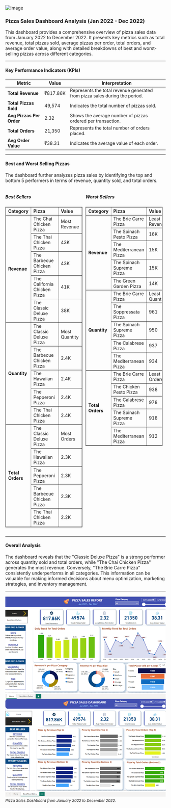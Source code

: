 ![image](https://github.com/user-attachments/assets/44d90e2b-2061-4d69-8dbd-bef37ed8ee51)

<h3>Pizza Sales Dashboard Analysis (Jan 2022 - Dec 2022)</h3>

<p>This dashboard provides a comprehensive overview of pizza sales data from January 2022 to December 2022. It presents key metrics such as total revenue, total pizzas sold, average pizzas per order, total orders, and average order value, along with detailed breakdowns of best and worst-selling pizzas across different categories.</p>

<hr>

<h4>Key Performance Indicators (KPIs)</h4>

<table>
  <thead>
    <tr>
      <th>Metric</th>
      <th>Value</th>
      <th>Interpretation</th>
    </tr>
  </thead>
  <tbody>
    <tr>
      <td><b>Total Revenue</b></td>
      <td>₹817.86K</td>
      <td>Represents the total revenue generated from pizza sales during the period.</td>
    </tr>
    <tr>
      <td><b>Total Pizzas Sold</b></td>
      <td>49,574</td>
      <td>Indicates the total number of pizzas sold.</td>
    </tr>
    <tr>
      <td><b>Avg Pizzas Per Order</b></td>
      <td>2.32</td>
      <td>Shows the average number of pizzas ordered per transaction.</td>
    </tr>
    <tr>
      <td><b>Total Orders</b></td>
      <td>21,350</td>
      <td>Represents the total number of orders placed.</td>
    </tr>
    <tr>
      <td><b>Avg Order Value</b></td>
      <td>₹38.31</td>
      <td>Indicates the average value of each order.</td>
    </tr>
  </tbody>
</table>

<hr>

<h4>Best and Worst Selling Pizzas</h4>

<p>The dashboard further analyzes pizza sales by identifying the top and bottom 5 performers in terms of revenue, quantity sold, and total orders.</p>

<div style="display: flex; flex-direction: row; gap: 10px;">

  <!-- Best Sellers Table -->
  <div style="width: 48%;">
    <h5>Best Sellers</h5>
    <table border="1" cellspacing="0" cellpadding="5" style="width: 100%; text-align: left;">
      <thead>
        <tr>
          <th>Category</th>
          <th>Pizza</th>
          <th>Value</th>
        </tr>
      </thead>
      <tbody>
        <tr><td rowspan="5"><b>Revenue</b></td><td>The Chai Chicken Pizza</td><td>Most Revenue</td></tr>
        <tr><td>The Thai Chicken Pizza</td><td>43K</td></tr>
        <tr><td>The Barbecue Chicken Pizza</td><td>43K</td></tr>
        <tr><td>The California Chicken Pizza</td><td>41K</td></tr>
        <tr><td>The Classic Deluxe Pizza</td><td>38K</td></tr>
        <tr><td rowspan="5"><b>Quantity</b></td><td>The Classic Deluxe Pizza</td><td>Most Quantity</td></tr>
        <tr><td>The Barbecue Chicken Pizza</td><td>2.4K</td></tr>
        <tr><td>The Hawaiian Pizza</td><td>2.4K</td></tr>
        <tr><td>The Pepperoni Pizza</td><td>2.4K</td></tr>
        <tr><td>The Thai Chicken Pizza</td><td>2.4K</td></tr>
        <tr><td rowspan="5"><b>Total Orders</b></td><td>The Classic Deluxe Pizza</td><td>Most Orders</td></tr>
        <tr><td>The Hawaiian Pizza</td><td>2.3K</td></tr>
        <tr><td>The Pepperoni Pizza</td><td>2.3K</td></tr>
        <tr><td>The Barbecue Chicken Pizza</td><td>2.3K</td></tr>
        <tr><td>The Thai Chicken Pizza</td><td>2.2K</td></tr>
      </tbody>
    </table>
  </div>

  <!-- Worst Sellers Table -->
  <div style="width: 48%;">
    <h5>Worst Sellers</h5>
    <table border="1" cellspacing="0" cellpadding="5" style="width: 100%; text-align: left;">
      <thead>
        <tr>
          <th>Category</th>
          <th>Pizza</th>
          <th>Value</th>
        </tr>
      </thead>
      <tbody>
        <tr><td rowspan="5"><b>Revenue</b></td><td>The Brie Carre Pizza</td><td>Least Revenue</td></tr>
        <tr><td>The Spinach Pesto Pizza</td><td>16K</td></tr>
        <tr><td>The Mediterranean Pizza</td><td>15K</td></tr>
        <tr><td>The Spinach Supreme Pizza</td><td>15K</td></tr>
        <tr><td>The Green Garden Pizza</td><td>14K</td></tr>
        <tr><td rowspan="5"><b>Quantity</b></td><td>The Brie Carre Pizza</td><td>Least Quantity</td></tr>
        <tr><td>The Soppressata Pizza</td><td>961</td></tr>
        <tr><td>The Spinach Supreme Pizza</td><td>950</td></tr>
        <tr><td>The Calabrese Pizza</td><td>937</td></tr>
        <tr><td>The Mediterranean Pizza</td><td>934</td></tr>
        <tr><td rowspan="5"><b>Total Orders</b></td><td>The Brie Carre Pizza</td><td>Least Orders</td></tr>
        <tr><td>The Chicken Pesto Pizza</td><td>938</td></tr>
        <tr><td>The Calabrese Pizza</td><td>978</td></tr>
        <tr><td>The Spinach Supreme Pizza</td><td>918</td></tr>
        <tr><td>The Mediterranean Pizza</td><td>912</td></tr>
      </tbody>
    </table>
  </div>

</div>

<hr>

<h4>Overall Analysis</h4>

<p>The dashboard reveals that the "Classic Deluxe Pizza" is a strong performer across quantity sold and total orders, while "The Chai Chicken Pizza" generates the most revenue. Conversely, "The Brie Carre Pizza" consistently underperforms in all categories. This information can be valuable for making informed decisions about menu optimization, marketing strategies, and inventory management.</p>

<hr>

<img src="https://github.com/PraneethSurya/Domino_pizza/blob/main/Untitled%20design.png" alt="Pizza Sales Dashboard" width="800">
<br>
<small><em>Pizza Sales Dashboard from January 2022 to December 2022.</em></small>

